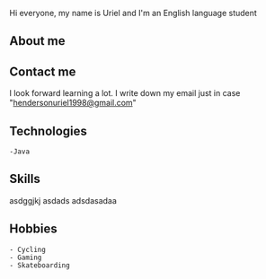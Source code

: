 Hi everyone, my name is Uriel and I'm an English language student

## About me

## Contact me
I look forward learning a lot. I write down my email just in case 
"hendersonuriel1998@gmail.com"

## Technologies
    -Java

## Skills
asdggjkj
asdads
adsdasadaa

## Hobbies
    - Cycling 
    - Gaming
    - Skateboarding


